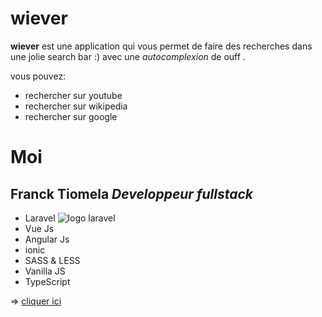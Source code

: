 # wiever

__wiever__ est une application qui vous permet de faire des recherches dans une jolie search bar
:) avec une _autocomplexion_ de ouff .

vous pouvez:

* rechercher sur youtube
* rechercher sur wikipedia
* rechercher sur google


# Moi 
## Franck Tiomela _Developpeur fullstack_ 

* Laravel ![logo laravel](https://www.google.com/imgres?imgurl=https%3A%2F%2Fraw.githubusercontent.com%2Flaravel%2Fart%2Fmaster%2Flogo-lockup%2F5%2520SVG%2F2%2520CMYK%2F1%2520Full%2520Color%2Flaravel-logolockup-cmyk-red.svg&imgrefurl=https%3A%2F%2Fgithub.com%2Fsummerblue%2Flaravel-shop&tbnid=-QPe522iuiTxYM&vet=12ahUKEwiPicOahLDwAhWR_4UKHRxzCv8QMygEegUIARC-AQ..i&docid=wSoCIFF-3AlPfM&w=800&h=296&q=laravel%20image&ved=2ahUKEwiPicOahLDwAhWR_4UKHRxzCv8QMygEegUIARC-AQ)
* Vue Js 
* Angular Js
* ionic 
* SASS & LESS
* Vanilla JS
* TypeScript

=> [cliquer ici](https://github.com/franckDev)